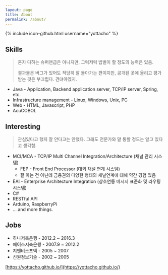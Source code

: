 ```yaml
---
layout: page
title: About
permalink: /about/
---
```

{% include icon-github.html username="yottacho" %}

## Skills
> 혼자 다하는 슈퍼맨급은 아니지만, 그럭저럭 밥벌이 할 정도의 능력은 있음.
> 
> 결과물은 버그가 있어도 적당히 잘 돌아가는 편이지만, 공개된 곳에 올리고 평가받는 것은 부끄럽다. 견뎌야겠지.

* Java - Application, Backend application server, TCP/IP server, Spring, etc.
* Infrastructure management - Linux, Windows, Unix, PC
* Web - HTML, Javascript, PHP
* AcuCOBOL

## Interesting
> 관심있다고 했지 잘 안다고는 안했다. 그래도 전문가와 말 통할 정도는 알고 있다고 생각함.

* MCI/MCA - TCP/IP Multi Channel Integration/Architecture (채널 관리 시스템)
    * FEP - Front End Processor (대외 채널 연계 시스템)
    * 잘 아는 건 아닌데 금융권의 다양한 형태의 채널연계에 대해 약간 경험 있음
* EAI - Enterprise Architecture Integration (상호연동 메시지 표준화 및 라우팅 시스템)
* C#
* RESTful API
* Arduino, RaspberryPi
* ... and more things.

## Jobs
* 하나저축은행 - 2012.2 ~ 2016.3
* 에이스저축은행 - 2007.9 ~ 2012.2
* 지앤비소프텍 - 2005 ~ 2007
* 신원정보기술 - 2002 ~ 2005

[https://yottacho.github.io/](https://yottacho.github.io/)

